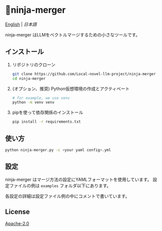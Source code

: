 # 🥷ninja-merger
[English](README.md) | *日本語*


ninja-merger はLLMをベクトルマージするための小さなツールです。


## インストール

1. リポジトリのクローン
   ```bash
   git clone https://github.com/Local-novel-llm-project/ninja-merger
   cd ninja-merger
   ```

1. (オプション、推奨) Python仮想環境の作成とアクティベート
   ```bash
   # for example, we use venv
   python -m venv venv
   ```

1. pipを使って依存関係のインストール
   ```bash
   pip install -r requirements.txt
   ```


## 使い方

```bash
python ninja-merger.py -c <your yaml config>.yml
```

## 設定

ninja-merger はマージ方法の設定にYAMLフォーマットを使用しています。
設定ファイルの例は `examples` フォルダ以下にあります。

各設定の詳細は設定ファイル例の中にコメントで書いています。


## License

[Apache-2.0](https://www.apache.org/licenses/LICENSE-2.0)